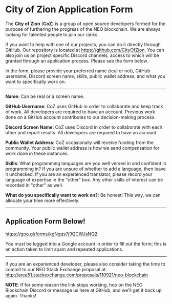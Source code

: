 # City of Zion Application Form

The **City of Zion** (**CoZ**) is a group of open source developers formed for the purpose of furthering the progress of the NEO blockchain. We are always looking for talented people to join our ranks. 

If you want to help with one of our projects, you can do it directly through GitHub. Our repository is located at https://github.com/CityOfZion. You can also join us on project specific Discord channels, access to which will be granted through an application process. Please see the form below.

In the form, please provide your preferred name (real or not), GitHub username, Discord screen name, skills, public wallet address, and what you want to specifically work on.

-------------------------------------------------------------------------------------------------------------------------------

**Name**: Can be real or a screen name. 

**GitHub Username**: CoZ uses GitHub in order to collaborate and keep track of work. All developers are required to have an account. Previous work done on a GitHub account contributes to our decision-making process.

**Discord Screen Name**: CoZ uses Discord in order to collaborate with each other and report results. All developers are required to have an account.

**Public Wallet Address**: CoZ occasionally will receive funding from the community. Your public wallet address is how we send compensation for work done in these instances.

**Skills**: What programming languages are you well versed in and confident in programming in? If you are unsure of whether to add a language, then leave it unchecked. If you are an experienced translator, please record your language of expertise in the "other" box. Any other skills of interest can be recorded in "other" as well.

**What do you specifically want to work on?**: Be honest! This way, we can allocate your time more effectively. 

-------------------------------------------------------------------------------------------------------------------------------

## Application Form Below!

https://goo.gl/forms/kgNgqs7j9QCWJsNQ2

You must be logged into a Google account in order to fill out the form; this is an action taken to limit spam and repeated applications.

-------------------------------------------------------------------------------------------------------------------------------

If you are an experienced developer, please also consider taking the time to commit to our NEO Stack Exchange proposal at: http://area51.stackexchange.com/proposals/110921/neo-blockchain

**NOTE**: If for some reason the link stops working, hop on the NEO Blockchain Discord or message us here at GitHub, and we'll get it back up again. Thanks!
